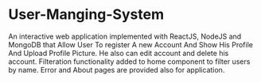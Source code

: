 # User-Manging-System
 An interactive web application implemented with ReactJS, NodeJS and MongoDB that Allow User To register A new Account And Show His Profile And Upload Profile Picture. He also can edit account and delete his account. Filteration functionality added to home component to filter users by name. Error and About pages are provided also for application.
